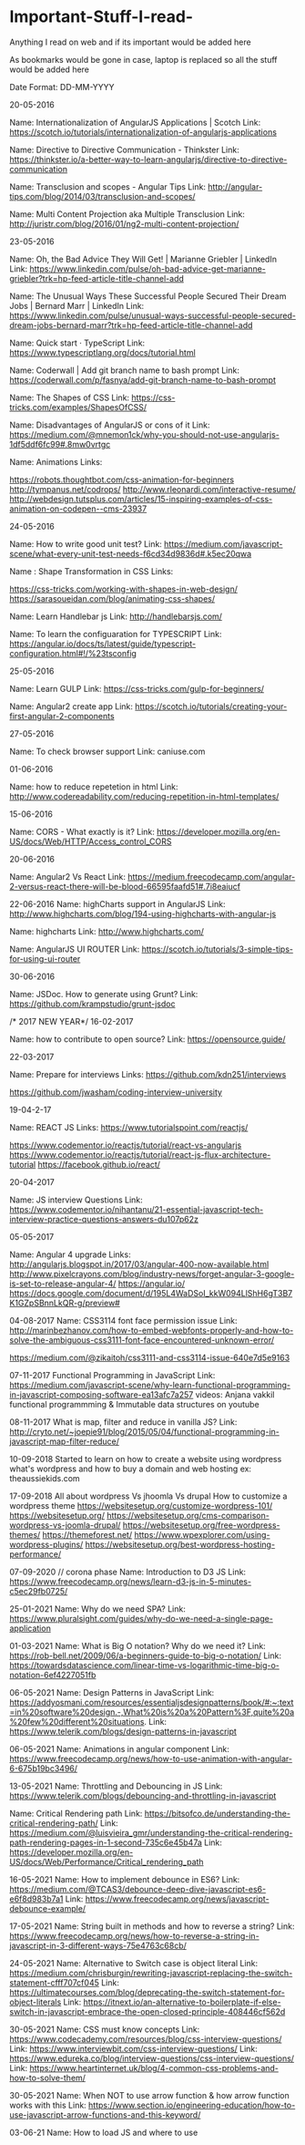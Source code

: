 # Important-Stuff-I-read-
Anything I read on web and if its important would be added here

As bookmarks would be gone in case, laptop is replaced so all the stuff would be added here

Date Format: DD-MM-YYYY

20-05-2016

Name: Internationalization of AngularJS Applications | Scotch
Link: https://scotch.io/tutorials/internationalization-of-angularjs-applications

Name: Directive to Directive Communication - Thinkster
Link: https://thinkster.io/a-better-way-to-learn-angularjs/directive-to-directive-communication

Name: Transclusion and scopes - Angular Tips
Link: http://angular-tips.com/blog/2014/03/transclusion-and-scopes/

Name: Multi Content Projection aka Multiple Transclusion
Link: http://juristr.com/blog/2016/01/ng2-multi-content-projection/


23-05-2016

Name: Oh, the Bad Advice They Will Get! | Marianne Griebler | LinkedIn
Link: https://www.linkedin.com/pulse/oh-bad-advice-get-marianne-griebler?trk=hp-feed-article-title-channel-add


Name: The Unusual Ways These Successful People Secured Their Dream Jobs | Bernard Marr | LinkedIn
Link: https://www.linkedin.com/pulse/unusual-ways-successful-people-secured-dream-jobs-bernard-marr?trk=hp-feed-article-title-channel-add


Name: Quick start · TypeScript
Link: https://www.typescriptlang.org/docs/tutorial.html




Name: Coderwall | Add git branch name to bash prompt
Link: https://coderwall.com/p/fasnya/add-git-branch-name-to-bash-prompt

Name: The Shapes of CSS
Link: https://css-tricks.com/examples/ShapesOfCSS/

Name: Disadvantages of AngularJS or cons of it
Link: https://medium.com/@mnemon1ck/why-you-should-not-use-angularjs-1df5ddf6fc99#.8mw0vrtgc

Name: Animations
Links:

https://robots.thoughtbot.com/css-animation-for-beginners
http://tympanus.net/codrops/
http://www.rleonardi.com/interactive-resume/
http://webdesign.tutsplus.com/articles/15-inspiring-examples-of-css-animation-on-codepen--cms-23937

24-05-2016



Name: How to write good unit test?
Link: https://medium.com/javascript-scene/what-every-unit-test-needs-f6cd34d9836d#.k5ec20qwa

Name : Shape Transformation in CSS
Links:

https://css-tricks.com/working-with-shapes-in-web-design/
https://sarasoueidan.com/blog/animating-css-shapes/

Name: Learn Handlebar js
Link: http://handlebarsjs.com/

Name: To learn the configuaration for TYPESCRIPT
Link: https://angular.io/docs/ts/latest/guide/typescript-configuration.html#!/%23tsconfig


25-05-2016

Name: Learn GULP
Link: https://css-tricks.com/gulp-for-beginners/

Name: Angular2 create app
Link: https://scotch.io/tutorials/creating-your-first-angular-2-components

27-05-2016

Name: To check browser support
Link: caniuse.com

01-06-2016

Name: how to reduce repetetion in html
Link: http://www.codereadability.com/reducing-repetition-in-html-templates/

15-06-2016

Name: CORS - What exactly is it?
Link:  https://developer.mozilla.org/en-US/docs/Web/HTTP/Access_control_CORS


20-06-2016

Name: Angular2 Vs React
Link: https://medium.freecodecamp.com/angular-2-versus-react-there-will-be-blood-66595faafd51#.7i8eaiucf


22-06-2016
Name: highCharts support in AngularJS
Link: http://www.highcharts.com/blog/194-using-highcharts-with-angular-js

Name: highcharts
Link: http://www.highcharts.com/

Name: AngularJS UI ROUTER
Link: https://scotch.io/tutorials/3-simple-tips-for-using-ui-router


30-06-2016

Name: JSDoc. How to generate using Grunt?
Link: https://github.com/krampstudio/grunt-jsdoc



/* 2017 NEW YEAR*/
16-02-2017

Name: how to contribute to open source?
Link: https://opensource.guide/


22-03-2017

Name: Prepare for interviews
Links: https://github.com/kdn251/interviews

https://github.com/jwasham/coding-interview-university

19-04-2-17

Name: REACT JS 
Links: https://www.tutorialspoint.com/reactjs/

https://www.codementor.io/reactjs/tutorial/react-vs-angularjs
https://www.codementor.io/reactjs/tutorial/react-js-flux-architecture-tutorial
https://facebook.github.io/react/

20-04-2017

Name: JS interview Questions
Link: https://www.codementor.io/nihantanu/21-essential-javascript-tech-interview-practice-questions-answers-du107p62z


05-05-2017

Name: Angular 4 upgrade
Links:
http://angularjs.blogspot.in/2017/03/angular-400-now-available.html
http://www.pixelcrayons.com/blog/industry-news/forget-angular-3-google-is-set-to-release-angular-4/
https://angular.io/
https://docs.google.com/document/d/195L4WaDSoI_kkW094LlShH6gT3B7K1GZpSBnnLkQR-g/preview#

04-08-2017
Name: CSS3114 font face permission issue
Link: http://marinbezhanov.com/how-to-embed-webfonts-properly-and-how-to-solve-the-ambiguous-css3111-font-face-encountered-unknown-error/

https://medium.com/@zikaitoh/css3111-and-css3114-issue-640e7d5e9163


07-11-2017
Functional Programming in JavaScript
Link: https://medium.com/javascript-scene/why-learn-functional-programming-in-javascript-composing-software-ea13afc7a257
videos: Anjana vakkil functional programmming & Immutable data structures on youtube

08-11-2017
What is map, filter and reduce in vanilla JS?
Link: http://cryto.net/~joepie91/blog/2015/05/04/functional-programming-in-javascript-map-filter-reduce/

10-09-2018
Started to learn on how to create a website using wordpress
what's wordpress and how to buy a domain and web hosting ex: theaussiekids.com

17-09-2018
All about wordpress Vs jhoomla Vs drupal
How to customize a wordpress theme
https://websitesetup.org/customize-wordpress-101/
https://websitesetup.org/
https://websitesetup.org/cms-comparison-wordpress-vs-joomla-drupal/
https://websitesetup.org/free-wordpress-themes/
https://themeforest.net/
https://www.wpexplorer.com/using-wordpress-plugins/
https://websitesetup.org/best-wordpress-hosting-performance/

07-09-2020 // corona phase
Name: Introduction to D3 JS
Link: https://www.freecodecamp.org/news/learn-d3-js-in-5-minutes-c5ec29fb0725/

25-01-2021 
Name: Why do we need SPA?
Link: https://www.pluralsight.com/guides/why-do-we-need-a-single-page-application

01-03-2021
Name: What is Big O notation? Why do we need it?
Link: https://rob-bell.net/2009/06/a-beginners-guide-to-big-o-notation/
Link: https://towardsdatascience.com/linear-time-vs-logarithmic-time-big-o-notation-6ef4227051fb

06-05-2021
Name: Design Patterns in JavaScript
Link: https://addyosmani.com/resources/essentialjsdesignpatterns/book/#:~:text=in%20software%20design.-,What%20is%20a%20Pattern%3F,quite%20a%20few%20different%20situations.
Link: https://www.telerik.com/blogs/design-patterns-in-javascript

06-05-2021
Name: Animations in angular component
Link: https://www.freecodecamp.org/news/how-to-use-animation-with-angular-6-675b19bc3496/

13-05-2021
Name: Throttling and Debouncing in JS
Link: https://www.telerik.com/blogs/debouncing-and-throttling-in-javascript

Name: Critical Rendering path
Link: https://bitsofco.de/understanding-the-critical-rendering-path/
Link: https://medium.com/@luisvieira_gmr/understanding-the-critical-rendering-path-rendering-pages-in-1-second-735c6e45b47a
Link: https://developer.mozilla.org/en-US/docs/Web/Performance/Critical_rendering_path

16-05-2021
Name: How to implement debounce in ES6?
Link: https://medium.com/@TCAS3/debounce-deep-dive-javascript-es6-e6f8d983b7a1
Link: https://www.freecodecamp.org/news/javascript-debounce-example/

17-05-2021
Name: String built in methods and how to reverse a string?
Link: https://www.freecodecamp.org/news/how-to-reverse-a-string-in-javascript-in-3-different-ways-75e4763c68cb/

24-05-2021
Name: Alternative to Switch case is object literal
Link: https://medium.com/chrisburgin/rewriting-javascript-replacing-the-switch-statement-cfff707cf045
Link: https://ultimatecourses.com/blog/deprecating-the-switch-statement-for-object-literals
Link: https://itnext.io/an-alternative-to-boilerplate-if-else-switch-in-javascript-embrace-the-open-closed-principle-408446cf562d

30-05-2021
Name: CSS must know concepts
Link: https://www.codecademy.com/resources/blog/css-interview-questions/
Link: https://www.interviewbit.com/css-interview-questions/
Link: https://www.edureka.co/blog/interview-questions/css-interview-questions/
Link: https://www.heartinternet.uk/blog/4-common-css-problems-and-how-to-solve-them/

30-05-2021
Name: When NOT to use arrow function & how arrow function works with this
Link: https://www.section.io/engineering-education/how-to-use-javascript-arrow-functions-and-this-keyword/

03-06-21
Name: How to load JS and where to use <script>
Link: https://levelup.gitconnected.com/all-about-script-87fea475b976
  
Name: Load local JSON file in JS
Link: https://codepen.io/KryptoniteDove/post/load-json-file-locally-using-pure-javascript
Link: https://gist.github.com/laurenancona/bd560948d71054e3d1477e43c4d48cb6
  
24-06-21
Name: How to check equality of objects and nested objects
Link: https://dmitripavlutin.com/how-to-compare-objects-in-javascript/
 
Name: for deep clone of object why we shouldn't use JSON.parse(JSON.stringify(obj))
Link: https://medium.com/@pmzubar/why-json-parse-json-stringify-is-a-bad-practice-to-clone-an-object-in-javascript-b28ac5e36521
  
29-06-2021
Name: What is a synthetic event? what is event pooling in react?
Link: https://stackoverflow.com/questions/36114196/what-is-event-pooling-in-react
  
Name: synthetic event? events in react? event handling in class component, function component and custom component
Link: https://blog.logrocket.com/a-guide-to-react-onclick-event-handlers-d411943b14dd/
 
Name: How does synthetic event work in asynchronous way?
Link: https://deepscan.io/docs/rules/react-missing-event-persist
  
08-07-2021
Name: when should you use function as first parameter in setState function in React?
Link: https://medium.com/@wisecobbler/using-a-function-in-setstate-instead-of-an-object-1f5cfd6e55d1
